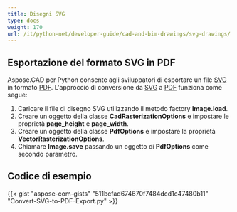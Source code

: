 ```yaml
---
title: Disegni SVG
type: docs
weight: 170
url: /it/python-net/developer-guide/cad-and-bim-drawings/svg-drawings/
---
```


## **Esportazione del formato SVG in PDF**

Aspose.CAD per Python consente agli sviluppatori di esportare un file [SVG](https://docs.fileformat.com/page-description-language/svg/) in formato [PDF](https://docs.fileformat.com/pdf/). L'approccio di conversione da [SVG](https://docs.fileformat.com/page-description-language/svg/) a [PDF](https://docs.fileformat.com/pdf/) funziona come segue:

1. Caricare il file di disegno SVG utilizzando il metodo factory **Image.load**.
1. Creare un oggetto della classe **CadRasterizationOptions** e impostare le proprietà **page_height** e **page_width**.
1. Creare un oggetto della classe **PdfOptions** e impostare la proprietà **VectorRasterizationOptions**.
1. Chiamare **Image.save** passando un oggetto di **PdfOptions** come secondo parametro.

## Codice di esempio

{{< gist "aspose-com-gists" "511bcfad674670f7484dcd1c47480b11" "Convert-SVG-to-PDF-Export.py" >}}
